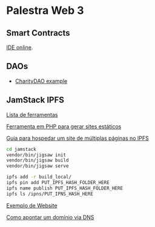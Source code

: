 # Palestra Web 3

## Smart Contracts

[IDE online](https://remix.ethereum.org).

## DAOs

- [CharityDAO example](https://devpost.com/software/charitydao)

## JamStack IPFS

[Lista de ferramentas](https://jamstack.org/generators/)

[Ferramenta em PHP para gerar sites estáticos](https://jigsaw.tighten.com/)

[Guia para hospedar um site de múltiplas páginas no IPFS](https://docs.ipfs.tech/how-to/websites-on-ipfs/multipage-website/)

```sh
cd jamstack
vendor/bin/jigsaw init
vendor/bin/jigsaw build
vendor/bin/jigsaw serve

ipfs add -r build_local/
ipfs pin add PUT_IPFS_HASH_FOLDER_HERE
ipfs name publish PUT_IPFS_HASH_FOLDER_HERE
ipfs ls /ipns/PUT_IPNS_HASH_HERE
```

[Exemplo de Website](http://gateway.ipfs.io/ipns/k51qzi5uqu5dkg8ej6aq3t8zzc7nduqjdvce4n75wqfah9z3fyzte6m78o97zw)

[Como apontar um domínio via DNS](dnslink.dev)
